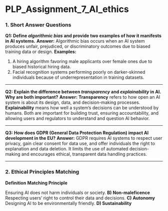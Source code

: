 # PLP_Assignment_7_AI_ethics


### **1. Short Answer Questions**

**Q1: Define *algorithmic bias* and provide two examples of how it manifests in AI systems.**
**Answer:**
Algorithmic bias occurs when an AI system produces unfair, prejudiced, or discriminatory outcomes due to biased training data or design.
**Examples:**

1. A hiring algorithm favoring male applicants over female ones due to biased historical hiring data.
2. Facial recognition systems performing poorly on darker-skinned individuals because of underrepresentation in training datasets.

---

**Q2: Explain the difference between *transparency* and *explainability* in AI. Why are both important?**
**Answer:**
**Transparency** refers to how open an AI system is about its design, data, and decision-making processes.
**Explainability** means how well a system’s decisions can be understood by humans.
Both are important for building trust, ensuring accountability, and allowing users and regulators to understand and question AI behavior.

---

**Q3: How does GDPR (General Data Protection Regulation) impact AI development in the EU?**
**Answer:**
GDPR requires AI systems to respect user privacy, gain clear consent for data use, and offer individuals the right to explanation and data deletion. It limits the use of automated decision-making and encourages ethical, transparent data handling practices.

---

### **2. Ethical Principles Matching**

 **Definition**                                                **Matching Principle** 
 
 Ensuring AI does not harm individuals or society.             **B) Non-maleficence** 
 Respecting users’ right to control their data and decisions.  **C) Autonomy**        
 Designing AI to be environmentally friendly.                  **D) Sustainability**  


